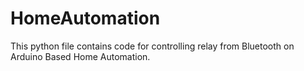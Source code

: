# HomeAutomation

This python file contains code for controlling relay from Bluetooth on Arduino Based Home Automation.

